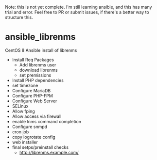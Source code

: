 Note: this is not yet complete. I'm still learning ansible, and this has many trial and error. Feel free to PR or submit issues, if there's a better way to structure this.

# ansible_librenms
CentOS 8 Ansible install of librenms

*  Install Req Packages
   *  Add librenms user
   *  download librenms
   *  set premissions
*  Install PHP dependencies
*  set timezone
*  Configure MariaDB
*  Configure PHP-FPM
*  Configure Web Server
*  SELinux
*  Allow fping
*  Allow access via firewall
*  enable lnms command completion
*  Configure snmpd
*  cron job
*  copy logrotate config
*  web installer
*  final setps/preinstall checks
   *  http://librenms.example.com/ 
